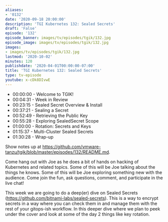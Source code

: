```yaml
---
aliases:
- '0132'
date: '2020-09-18 20:00:00'
description: 'TGI Kubernetes 132: Sealed Secrets'
draft: 'False'
episode: '132'
episode_banner: images/tv/episodes/tgik/132.jpg
episode_image: images/tv/episodes/tgik/132.jpg
images:
- images/tv/episodes/tgik/132.jpg
lastmod: '2020-10-02'
minutes: 120
publishdate: '2020-04-01T00:00:00-07:00'
title: 'TGI Kubernetes 132: Sealed Secrets'
type: tv-episode
youtube: x-cDk8DIvwE
---
```


- 00:00:00 - Welcome to TGIK!
- 00:04:31 - Week in Review
- 00:23:15 - Sealed Secret Overview & Install
- 00:37:21 - Sealing a Secret
- 00:52:49 - Retrieving the Public Key
- 00:55:28 - Exploring SealedSecret Scope
- 01:00:00 - Rotation: Secrets and Keys
- 01:15:37 - Multi-Cluster Sealed Secrets
- 01:30:28 - Wrap-up

Show notes up at https://github.com/vmware-tanzu/tgik/blob/master/episodes/132/README.md.

Come hang out with Joe as he does a bit of hands on hacking of Kubernetes and related topics. Some of this will be Joe talking about the things he knows. Some of this will be Joe exploring something new with the audience. Come join the fun, ask questions, comment, and participate in the live chat!

This week we are going to do a deep(er) dive on Sealed Secrets (https://github.com/bitnami-labs/sealed-secrets).  This is a way to encrypt secrets in a way where you can check them in and manage them with the rest of your gitops-ish workflow.  In this deeper dive where we plan to peek under the cover and look at some of the day 2 things like key rotation.